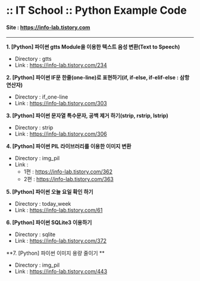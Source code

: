# :: IT School :: Python Example Code
#### Site : https://info-lab.tistory.com
***
**1. [Python] 파이썬 gtts Module을 이용한 텍스트 음성 변환(Text to Speech)**
+ Directory : gtts
+ Link : https://info-lab.tistory.com/234

**2. [Python] 파이썬 IF문 한줄(one-line)로 표현하기(if, if-else, if-elif-else : 삼항연산자)**
+ Directory : if_one-line
+ Link : https://info-lab.tistory.com/303

**3. [Python] 파이썬 문자열 특수문자, 공백 제거 하기(strip, rstrip, lstrip)**
+ Directory : strip
+ Link : https://info-lab.tistory.com/306

**4. [Python] 파이썬 PIL 라이브러리를 이용한 이미지 변환**
+ Directory : img_pil
+ Link : 
  - 1편 : https://info-lab.tistory.com/362
  - 2편 : https://info-lab.tistory.com/363
  
**5. [Python] 파이썬 오늘 요일 확인 하기**
+ Directory : today_week
+ Link : https://info-lab.tistory.com/61

**6. [Python] 파이썬 SQLite3 이용하기**
+ Directory : sqlite
+ Link : https://info-lab.tistory.com/372

**7. [Python] 파이썬 이미지 용량 줄이기 **
+ Directory : img_pil
+ Link : https://info-lab.tistory.com/443